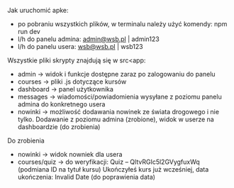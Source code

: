 Jak uruchomić apke:
- po pobraniu wszystkich plików, w terminalu należy użyć komendy: npm run dev
- l/h do panelu admina: admin@wsb.pl | admin123
- l/h do panelu usera: wsb@wsb.pl | wsb123


Wszystkie pliki skrypty znajdują się w src<app:
- admin -> widok i funkcje dostępne zaraz po zalogowaniu do panelu
- courses -> pliki .js dotyczące kursów
- dashboard -> panel użytkownika
- messages -> wiadomości/powiadomienia wysyłane z poziomu panelu admina do konkretnego usera
- nowinki -> możliwość dodawania nowinek ze świata drogowego i nie tylko. Dodawanie z poziomu admina (zrobione), widok w userze na dashboardzie (do zrobienia)


Do zrobienia
- nowinki -> widok nowniek dla usera
- courses/quiz -> do weryfikacji:
Quiz – QltvRGIc5l2GVygfuxWq (podmiana ID na tytuł kursu)
Ukończyłeś kurs już wcześniej, data ukończenia: Invalid Date (do poprawienia data)
